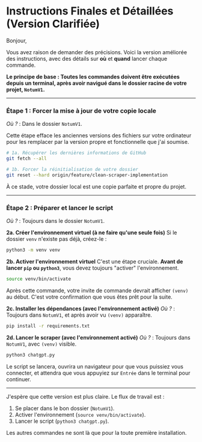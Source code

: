 # Instructions Finales et Détaillées (Version Clarifiée)

Bonjour,

Vous avez raison de demander des précisions. Voici la version améliorée des instructions, avec des détails sur **où** et **quand** lancer chaque commande.

**Le principe de base : Toutes les commandes doivent être exécutées depuis un terminal, après avoir navigué dans le dossier racine de votre projet, `NotumV1`.**

---
### Étape 1 : Forcer la mise à jour de votre copie locale

*Où ?* : Dans le dossier `NotumV1`.

Cette étape efface les anciennes versions des fichiers sur votre ordinateur pour les remplacer par la version propre et fonctionnelle que j'ai soumise.

```bash
# 1a. Récupérer les dernières informations de GitHub
git fetch --all

# 1b. Forcer la réinitialisation de votre dossier
git reset --hard origin/feature/clean-scraper-implementation
```
À ce stade, votre dossier local est une copie parfaite et propre du projet.

---
### Étape 2 : Préparer et lancer le script

*Où ?* : Toujours dans le dossier `NotumV1`.

**2a. Créer l'environnement virtuel (à ne faire qu'une seule fois)**
Si le dossier `venv` n'existe pas déjà, créez-le :
```bash
python3 -m venv venv
```

**2b. Activer l'environnement virtuel**
C'est une étape cruciale. **Avant de lancer `pip` ou `python3`**, vous devez toujours "activer" l'environnement.
```bash
source venv/bin/activate
```
Après cette commande, votre invite de commande devrait afficher `(venv)` au début. C'est votre confirmation que vous êtes prêt pour la suite.

**2c. Installer les dépendances (avec l'environnement activé)**
*Où ?* : Toujours dans `NotumV1`, et après avoir vu `(venv)` apparaître.
```bash
pip install -r requirements.txt
```

**2d. Lancer le scraper (avec l'environnement activé)**
*Où ?* : Toujours dans `NotumV1`, avec `(venv)` visible.
```bash
python3 chatgpt.py
```
Le script se lancera, ouvrira un navigateur pour que vous puissiez vous connecter, et attendra que vous appuyiez sur `Entrée` dans le terminal pour continuer.

---
J'espère que cette version est plus claire. Le flux de travail est :
1.  Se placer dans le bon dossier (`NotumV1`).
2.  Activer l'environnement (`source venv/bin/activate`).
3.  Lancer le script (`python3 chatgpt.py`).

Les autres commandes ne sont là que pour la toute première installation.
